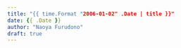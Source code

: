 ```yaml
---
title: "{{ time.Format "2006-01-02" .Date | title }}"
date: {{ .Date }}
author: "Naoya Furudono"
draft: true
---
```


